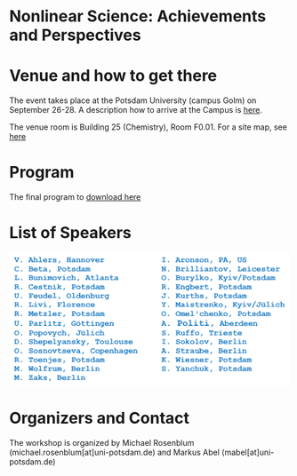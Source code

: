 # Nonlinear Science: Achievements and Perspectives


# Venue and how to get there

The event takes place at the Potsdam University (campus Golm) on September 26-28.
A description how to arrive at the Campus is [here](https://www.uni-potsdam.de/en/llw/how-to-find-us/campus-golm#:~:text=Campus%20Golm%20of%20Potsdam%20University,606%2C%20X1%2C%20and%2061).

The venue room is Building 25 (Chemistry), Room F0.01. For a site map, see [here](/images/SiteMap.pdf)



# Program

The final program to [download here](/images/Program.pdf)

# List of Speakers

![Preliminary list of speakers](/images/two_columns.png)

# Organizers and Contact
The workshop is organized by Michael Rosenblum (michael.rosenblum[at]uni-potsdam.de) and Markus Abel (mabel[at]uni-potsdam.de)
